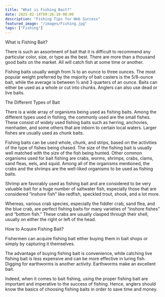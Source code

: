 ```yaml
---
title: "What is Fishing Bait?"
date: 2025-02-14T09:26:10-08:00
description: "Fishing Tips for Web Success"
featured_image: "/images/Fishing.jpg"
tags: ["Fishing"]
---
```


What is Fishing Bait?

There is such an assortment of bait that it is difficult to recommend any particular color, size, or type as the best. There are more than a thousand good baits on the market. All will catch fish at some time or another.

Fishing baits usually weigh from ¼ to an ounce to three ounces. The most popular weight preferred by the majority of bait casters is the 5/8-ounce bait, while the average is between ½ and 3 quarters of an ounce. Baits can either be used as a whole or cut into chunks. Anglers can also use dead or live baits. 

The Different Types of Bait

There is a wide array of organisms being used as fishing baits. Among the different types used in fishing, the commonly used are the small fishes. These consist of widely used fishing baits such as herring, anchovies, menhaden, and some others that are inborn to certain local waters. Larger fishes are usually used as chunk baits. 

Fishing baits can be used whole, chunk, and strips, based on the activities of the type of fishes being chased. The size of the fishing bait is usually well matched with the size of the fish being hunted.  Other common organisms used for bait fishing are crabs, worms, shrimps, crabs, clams, sand fleas, eels, and squid. Among all of the organisms mentioned, the crabs and the shrimps are the well-liked organisms to be used as fishing baits.

Shrimp are favorably used as fishing bait and are considered to be very valuable bait for a huge number of saltwater fish, especially those that are considered “inshore fish” like redfish, speckled trout, shook, and a lot more. 

Whereas, various crab species, especially the fiddler crab, sand flea, and the blue crab, are perfect fishing baits for many varieties of “inshore fishes” and “bottom fish.” These crabs are usually clasped through their shell, usually on either the right or left of the head.

How to Acquire Fishing Bait?

Fishermen can acquire fishing bait either buying them in bait shops or simply by capturing it themselves. 

The advantage of buying fishing bait is convenience, while catching live fishing bait is less expensive and can be more effective in luring fish.  Digging for earthworms is another activity.  Earthworms make an excellent bait.

Indeed, when it comes to bait fishing, using the proper fishing bait are important and imperative to the success of fishing. Hence, anglers should know the basics of choosing fishing baits in order to save time and money.

